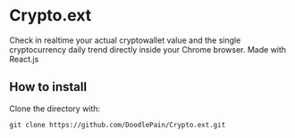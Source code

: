 # Crypto.ext
Check in realtime your actual cryptowallet value and the single cryptocurrency daily trend directly inside your Chrome browser.
Made with React.js
## How to install
Clone the directory with: 
```git
git clone https://github.com/DoodlePain/Crypto.ext.git
```
